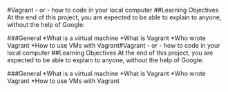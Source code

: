 #Vagrant - or - how to code in your local computer
##Learning Objectives
At the end of this project, you are expected to be able to explain to anyone, without the help of Google:

###General
*What is a virtual machine
*What is Vagrant
*Who wrote Vagrant
*How to use VMs with Vagrant#Vagrant - or - how to code in your local computer
##Learning Objectives
At the end of this project, you are expected to be able to explain to anyone, without the help of Google:

###General
*What is a virtual machine
*What is Vagrant
*Who wrote Vagrant
*How to use VMs with Vagrant

